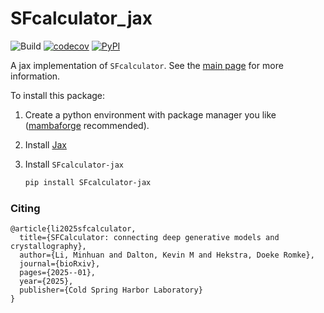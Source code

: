 # SFcalculator_jax
![Build](https://github.com/Hekstra-Lab/SFcalculator_jax/workflows/Build/badge.svg)
[![codecov](https://codecov.io/github/Hekstra-Lab/SFcalculator_jax/branch/master/graph/badge.svg?token=N9UWIYL3L9)](https://codecov.io/github/Hekstra-Lab/SFcalculator_jax)
[![PyPI](https://img.shields.io/pypi/v/SFcalculator-jax?color=blue)](https://pypi.org/project/SFcalculator-jax/)

A jax implementation of `SFcalculator`. See the [main page](https://github.com/Hekstra-Lab/SFcalculator) for more information.

To install this package:

1. Create a python environment with package manager you like ([mambaforge](https://github.com/mamba-org/mamba) recommended).

2. Install [Jax](https://github.com/google/jax#installation)

3. Install `SFcalculator-jax`
    ```bash
    pip install SFcalculator-jax
    ```

### Citing

```
@article{li2025sfcalculator,
  title={SFCalculator: connecting deep generative models and crystallography},
  author={Li, Minhuan and Dalton, Kevin M and Hekstra, Doeke Romke},
  journal={bioRxiv},
  pages={2025--01},
  year={2025},
  publisher={Cold Spring Harbor Laboratory}
}
```
